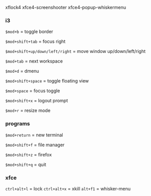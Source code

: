 xflock4
xfce4-screenshooter
xfce4-popup-whiskermenu

### i3

`$mod+b` = toggle border

`$mod+shift+tab` = focus right

`$mod+shift+up/down/left/right` = move window up/down/left/right

`$mod+tab` = next workspace

`$mod+d` = dmenu

`$mod+shift+space` = toggle floating view

`$mod+space` = focus toggle

`$mod+shift+x` = logout prompt

`$mod+r` = resize mode

### programs

`$mod+return` = new terminal

`$mod+shift+f` = file manager

`$mod+shift+z` = firefox

`$mod+shift+q` = quit

### xfce

`ctrl+alt+l` = lock
`ctrl+alt+x` = xkill
`alt+f1` = whisker-menu
